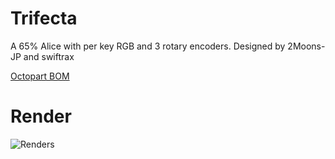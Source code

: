 # Trifecta
A 65% Alice with per key RGB and 3 rotary encoders. Designed by 2Moons-JP and swiftrax


[Octopart BOM](https://octopart.com/bom-tool/yVI4pxNs)

# Render
![Renders](https://github.com/swiftrax/Trifecta/blob/master/Case/Trifecta%20Case%20rev0.3/Final%20Renders/PCISO.png)
